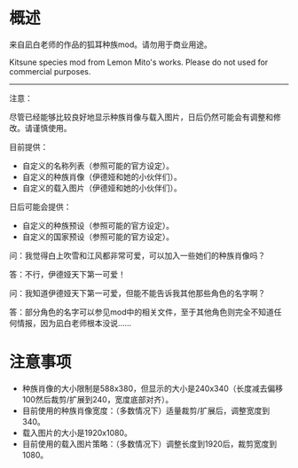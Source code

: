 # 概述

来自凪白老师的作品的狐耳种族mod。请勿用于商业用途。

Kitsune species mod from Lemon Mito's works. Please do not used for commercial purposes.

******

注意：

尽管已经能够比较良好地显示种族肖像与载入图片，日后仍然可能会有调整和修改。请谨慎使用。

目前提供：

* 自定义的名称列表（参照可能的官方设定）。
* 自定义的种族肖像（伊德娅和她的小伙伴们）。
* 自定义的载入图片（伊德娅和她的小伙伴们）。

日后可能会提供：

* 自定义的种族预设（参照可能的官方设定）。
* 自定义的国家预设（参照可能的官方设定）。

问：我觉得白上吹雪和江风都非常可爱，可以加入一些她们的种族肖像吗？

答：不行，伊德娅天下第一可爱！

问：我知道伊德娅天下第一可爱，但能不能告诉我其他那些角色的名字啊？

答：部分角色的名字可以参见mod中的相关文件，至于其他角色则完全不知道任何情报，因为凪白老师根本没说……

# 注意事项

* 种族肖像的大小限制是588x380，但显示的大小是240x340（长度减去偏移100然后裁剪/扩展到240，宽度底部对齐）。
* 目前使用的种族肖像宽度：（多数情况下）适量裁剪/扩展后，调整宽度到340。
* 载入图片的大小是1920x1080。
* 目前使用的载入图片策略：（多数情况下）调整长度到1920后，裁剪宽度到1080。
